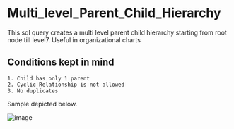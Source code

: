 # Multi_level_Parent_Child_Hierarchy
This sql query creates a multi level parent child hierarchy starting from root node till level7. 
Useful in organizational charts 
## Conditions kept in mind
	1. Child has only 1 parent 
	2. Cyclic Relationship is not allowed 
	3. No duplicates 
	
Sample depicted below.
							
![image](https://user-images.githubusercontent.com/67316320/188428287-e86f4e6d-7bc6-48fa-9201-7a8314f7ca65.png)
